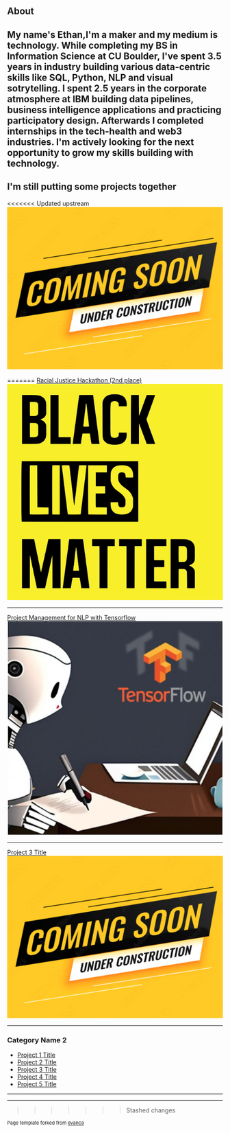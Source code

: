 ## About
My name's Ethan,I'm a maker and my medium is technology. While completing my BS in Information Science at CU Boulder, I've spent 3.5 years in industry building various data-centric skills like SQL, Python, NLP and visual sotrytelling. I spent 2.5 years in the corporate atmosphere at IBM building data pipelines, business intelligence applications and practicing participatory design. Afterwards I completed internships in the tech-health and web3 industries. I'm actively looking for the next opportunity to grow my skills building with technology.
---

## I'm still putting some projects together

<<<<<<< Updated upstream
<img src="images/Underconstruction.png?raw=true"/>

=======
[Racial Justice Hackathon (2nd place)](https://basalt-streetcar-3c0.notion.site/One-page-writeup-aa8b0d8e9bf3494b9117db7b62113f8e)
<img src="images/Black_Lives_Matter_logo.png?raw=true"/>

---
[Project Management for NLP with Tensorflow](https://basalt-streetcar-3c0.notion.site/Company-name-generator-e1bcef8f7aa648eeb667b0b7048e412d)
<img src="images/cng_thumbnail.png?raw=true"/>

---
[Project 3 Title]()
<img src="images/underconstruction.png?raw=true"/>

---

### Category Name 2

- [Project 1 Title](http://example.com/)
- [Project 2 Title](http://example.com/)
- [Project 3 Title](http://example.com/)
- [Project 4 Title](http://example.com/)
- [Project 5 Title](http://example.com/)

---




---
>>>>>>> Stashed changes
<p style="font-size:11px">Page template forked from <a href="https://github.com/evanca/quick-portfolio">evanca</a></p>
<!-- Remove above link if you don't want to attibute -->
